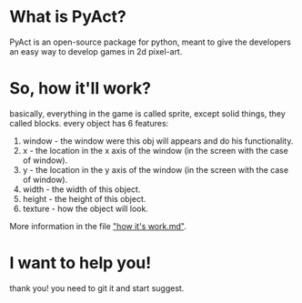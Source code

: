 # What is PyAct?
PyAct is an open-source package for python, meant to give the developers an easy way to develop games in 2d pixel-art.

# So, how it'll work?
basically, everything in the game is called sprite, except solid things, they called blocks.
every object has 6 features:
1. window - the window were this obj will appears and do his functionality.
2. x - the location in the x axis of the window (in the screen with the case of window).
3. y - the location in the y axis of the window (in the screen with the case of window).
4. width - the width of this object.
5. height - the height of this object.
6. texture - how the object will look.

More information in the file ["how it's work.md"](https://github.com/g33king/PyAct/blob/master/how%20its%20work.md).

# I want to help you!
thank you!
you need to git it and start suggest.
